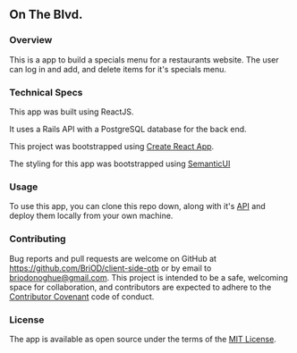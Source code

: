 ## On The Blvd.

### Overview

This is a app to build a specials menu for a restaurants website. The user can log in and add, and delete items for it's specials menu.

### Technical Specs

This app was built using ReactJS.

It uses a Rails API with a PostgreSQL database for the back end.

This project was bootstrapped using [Create React App](https://github.com/facebookincubator/create-react-app).

The styling for this app was bootstrapped using [SemanticUI](https://semantic-ui.com/)

### Usage

To use this app, you can clone this repo down, along with it's [API](https://github.com/BriOD/on-the-blvd) and deploy them locally from your own machine.

### Contributing

Bug reports and pull requests are welcome on GitHub at https://github.com/BriOD/client-side-otb or by email to [briodonoghue@gmail.com](mailto:briodonoghue@gmail.com). This project is intended to be a safe, welcoming space for collaboration, and contributors are expected to adhere to the [Contributor Covenant](http://contributor-covenant.org) code of conduct.

### License

The app is available as open source under the terms of the [MIT License](http://opensource.org/licenses/MIT).
